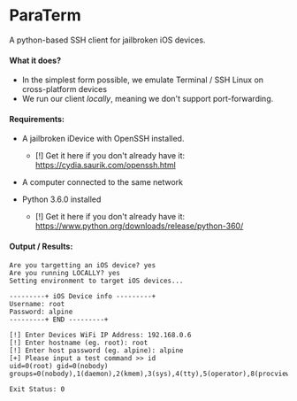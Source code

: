 # ParaTerm
A python-based SSH client for jailbroken iOS devices.

#### What it does?
* In the simplest form possible, we emulate Terminal / SSH Linux on cross-platform devices
* We run our client _locally_, meaning we don't support port-forwarding.


#### Requirements:
* A jailbroken iDevice with OpenSSH installed.
    * [!] Get it here if you don't already have it: https://cydia.saurik.com/openssh.html
    
* A computer connected to the same network
* Python 3.6.0 installed
    * [!] Get it here if you don't already have it: https://www.python.org/downloads/release/python-360/
    
#### Output / Results:
```
Are you targetting an iOS device? yes
Are you running LOCALLY? yes
Setting environment to target iOS devices...

---------+ iOS Device info ---------+
Username: root
Password: alpine
---------+ END ---------+

[!] Enter Devices WiFi IP Address: 192.168.0.6
[!] Enter hostname (eg. root): root
[!] Enter host password (eg. alpine): alpine
[+] Please input a test command >> id
uid=0(root) gid=0(nobody) groups=0(nobody),1(daemon),2(kmem),3(sys),4(tty),5(operator),8(procview),9(procmod),20(staff),29(certusers),80(admin)

Exit Status: 0
```
